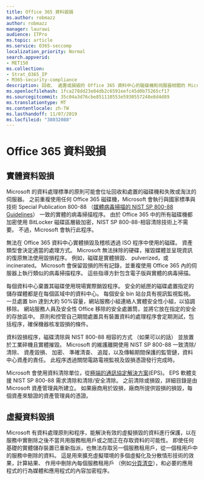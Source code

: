 ```yaml
---
title: Office 365 資料毀損
ms.author: robmazz
author: robmazz
manager: laurawi
audience: ITPro
ms.topic: article
ms.service: O365-seccomp
localization_priority: Normal
search.appverid:
- MET150
ms.collection:
- Strat_O365_IP
- M365-security-compliance
description: 回收、 處置或損毀的 Office 365 資料中心的磁碟機和伺服器相關的 Microsoft 原則的概觀。
ms.openlocfilehash: 1fca278dd23e84db2c6591eefc45d0b75265cf17
ms.sourcegitcommit: 35c04a3d76cbe851110553e5930557248e8d4d89
ms.translationtype: MT
ms.contentlocale: zh-TW
ms.lasthandoff: 11/07/2019
ms.locfileid: "38032088"
---
```

# <a name="office-365-data-destruction"></a>Office 365 資料毀損

## <a name="physical-data-destruction"></a>實體資料毀損

Microsoft 的資料處理標準的原則可能會位址回收和處置的磁碟機和失敗或淘汰的伺服器。 之前重複使用任何 Office 365 磁碟機，Microsoft 會執行與國家標準與技術 Special Publication 800-88 （[媒體病毒掃描的 NIST SP 800-88 Guidelines](https://nvlpubs.nist.gov/nistpubs/SpecialPublications/NIST.SP.800-88r1.pdf)） 一致的實體的病毒掃描程序。 由於 Office 365 中的所有磁碟機都加密使用 BitLocker 磁碟區層級加密，NIST SP 800-88-相容清除技術上不需要。 不過，Microsoft 會執行此程序。

無法在 Office 365 資料中心實體損毀及稽核透過 ISO 程序中使用的磁碟。 資產類型會決定適當的處理方式。 Microsoft 無法抹除的硬碟，摧毀媒體並呈現資訊的復原無法使用毀損程序。 例如，磁碟是實體損毀、 pulverized，或 incinerated。 Microsoft 會保留毀損的所有記錄，並重複使用 Office 365 內的伺服器上執行類似的病毒掃描程序。 這些指導方針包含電子版與實體的病毒掃描。

每個資料中心棄置其磁碟使用現場實際銷毀程序。 安全的紙匣的磁碟處置指定的儲存媒體都是在每個區域中的資料中心。 每個安全 bin 站台具有視訊監視監視。 一旦處置 bin 達到大約 50%容量，網站服務小組連絡人實體安全性小組，以協調移除。 網站服務人員及安全性 Office 移除的安全處置筒，並將它放在指定的安全的存放區中。 原則和控管自己期間處置具有裝置資料的處理程序會定期測試，包括程序，確保機器核准毀損的條件。

資料毀損程序，磁碟清除與 NIST 800-88 相容的方式 （如果可以的話） 並放置於工業碎機且實體摧毀。 Microsoft 的維護離開使用 NIST SP 800-88 一致清除/清除、 資產毀損、 加密、 準確清查、 追蹤，以及傳輸期間保護的監管鏈，資料中心資產的責任。 此程序透過關閉電路電視監視及毀損憑證發行完成時。

Microsoft 會使用資料清除單位，從[極端的通訊協定解決方案](https://www.enterprisedataerasure.com/)(EPS)。 EPS 軟體支援 NIST SP 800-88 需求清除和清除/安全清除。 之前清除或損毀，詳細目錄是由 Microsoft 資產管理員所建立。 如果廠商用於毀損，廠商所提供毀損的損毀，每個資產來驗證的資產管理員的憑證。

## <a name="virtual-data-destruction"></a>虛擬資料毀損

Microsoft 有資料處理原則和程序，能解決有效的虛擬損毀的資料進行保護，以在服務中實刪除之後不當共用服務租用戶或之間正在存取資料的可能性。 即使任何基礎的實體儲存裝置已重新指派，也無法存取另一個服務租用戶，從一個租用戶中的服務中刪除的資料。 這是用來擴充虛擬環境的多個虛擬化及分散情形技術的效果，計算結果、 作用中刪除內每個服務租用戶 （例如[分頁清空](https://docs.microsoft.com/office365/securitycompliance/office-365-exchange-online-data-deletion#page-zeroing)），和必要的應用程式的行為媒體和應用程式的內容加密程序。